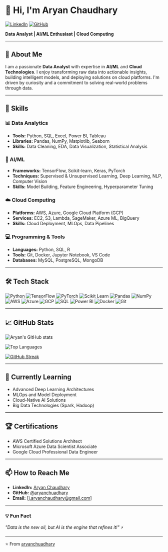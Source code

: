 # 👋 Hi, I'm Aryan Chaudhary

[![LinkedIn](https://img.shields.io/badge/LinkedIn-0077B5?style=for-the-badge&logo=linkedin&logoColor=white)](https://www.linkedin.com/in/aryan-chaudhary)
[![GitHub](https://img.shields.io/badge/GitHub-100000?style=for-the-badge&logo=github&logoColor=white)](https://github.com/aryanchuadhary)

**Data Analyst | AI/ML Enthusiast | Cloud Computing**

---

## 💼 About Me

I am a passionate **Data Analyst** with expertise in **AI/ML** and **Cloud Technologies**. I enjoy transforming raw data into actionable insights, building intelligent models, and deploying solutions on cloud platforms. I'm driven by curiosity and a commitment to solving real-world problems through data.

---

## 🎯 Skills

### 📊 Data Analytics
- **Tools:** Python, SQL, Excel, Power BI, Tableau
- **Libraries:** Pandas, NumPy, Matplotlib, Seaborn
- **Skills:** Data Cleaning, EDA, Data Visualization, Statistical Analysis

### 🤖 AI/ML
- **Frameworks:** TensorFlow, Scikit-learn, Keras, PyTorch
- **Techniques:** Supervised & Unsupervised Learning, Deep Learning, NLP, Computer Vision
- **Skills:** Model Building, Feature Engineering, Hyperparameter Tuning

### ☁️ Cloud Computing
- **Platforms:** AWS, Azure, Google Cloud Platform (GCP)
- **Services:** EC2, S3, Lambda, SageMaker, Azure ML, BigQuery
- **Skills:** Cloud Deployment, MLOps, Data Pipelines

### 💻 Programming & Tools
- **Languages:** Python, SQL, R
- **Tools:** Git, Docker, Jupyter Notebook, VS Code
- **Databases:** MySQL, PostgreSQL, MongoDB

---

## 🛠️ Tech Stack

![Python](https://img.shields.io/badge/Python-3776AB?style=flat&logo=python&logoColor=white)
![TensorFlow](https://img.shields.io/badge/TensorFlow-FF6F00?style=flat&logo=tensorflow&logoColor=white)
![PyTorch](https://img.shields.io/badge/PyTorch-EE4C2C?style=flat&logo=pytorch&logoColor=white)
![Scikit Learn](https://img.shields.io/badge/Scikit_Learn-F7931E?style=flat&logo=scikit-learn&logoColor=white)
![Pandas](https://img.shields.io/badge/Pandas-150458?style=flat&logo=pandas&logoColor=white)
![NumPy](https://img.shields.io/badge/NumPy-013243?style=flat&logo=numpy&logoColor=white)
![AWS](https://img.shields.io/badge/AWS-232F3E?style=flat&logo=amazon-aws&logoColor=white)
![Azure](https://img.shields.io/badge/Azure-0078D4?style=flat&logo=microsoft-azure&logoColor=white)
![GCP](https://img.shields.io/badge/GCP-4285F4?style=flat&logo=google-cloud&logoColor=white)
![SQL](https://img.shields.io/badge/SQL-4479A1?style=flat&logo=mysql&logoColor=white)
![Power BI](https://img.shields.io/badge/Power_BI-F2C811?style=flat&logo=powerbi&logoColor=black)
![Docker](https://img.shields.io/badge/Docker-2496ED?style=flat&logo=docker&logoColor=white)
![Git](https://img.shields.io/badge/Git-F05032?style=flat&logo=git&logoColor=white)

---

## 📈 GitHub Stats

![Aryan's GitHub stats](https://github-readme-stats.vercel.app/api?username=aryanchuadhary&show_icons=true&theme=radical&hide_border=true)

![Top Languages](https://github-readme-stats.vercel.app/api/top-langs/?username=aryanchuadhary&layout=compact&theme=radical&hide_border=true)

[![GitHub Streak](https://github-readme-streak-stats.herokuapp.com/?user=aryanchuadhary&theme=radical&hide_border=true)](https://git.io/streak-stats)

---

## 🌱 Currently Learning

- Advanced Deep Learning Architectures
- MLOps and Model Deployment
- Cloud-Native AI Solutions
- Big Data Technologies (Spark, Hadoop)

---

## 🏆 Certifications

- AWS Certified Solutions Architect
- Microsoft Azure Data Scientist Associate
- Google Cloud Professional Data Engineer

---

## 📫 How to Reach Me

- **LinkedIn:** [Aryan Chaudhary](https://www.linkedin.com/in/aryan-chaudhary)
- **GitHub:** [@aryanchuadhary](https://github.com/aryanchuadhary)
- **Email:**  [j.aryanchaudhary@gmail.com]

---

### 💡 Fun Fact
*"Data is the new oil, but AI is the engine that refines it!"* ⚡

---

⭐️ From [aryanchuadhary](https://github.com/aryanchuadhary)

